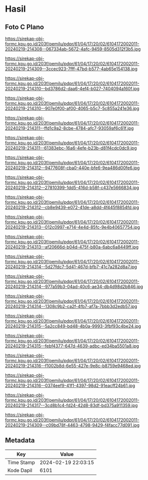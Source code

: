 # Hasil

## Foto C Plano

https://sirekap-obj-formc.kpu.go.id/203f/pemilu/pdpr/61/04/17/20/02/6104172002011-20240219-214308--067334ab-5672-4afc-9459-8505d312f3b5.jpg

https://sirekap-obj-formc.kpu.go.id/203f/pemilu/pdpr/61/04/17/20/02/6104172002011-20240219-214309--3ccec923-7fff-47bd-b577-4ab65e154138.jpg

https://sirekap-obj-formc.kpu.go.id/203f/pemilu/pdpr/61/04/17/20/02/6104172002011-20240219-214310--bd3786d2-daa6-4ef4-b027-7404094a160f.jpg

https://sirekap-obj-formc.kpu.go.id/203f/pemilu/pdpr/61/04/17/20/02/6104172002011-20240219-214310--907e0f00-af00-4065-b5c7-5c855a241e36.jpg

https://sirekap-obj-formc.kpu.go.id/203f/pemilu/pdpr/61/04/17/20/02/6104172002011-20240219-214311--ffd1c9a2-8cbe-4784-afc7-93059af6c61f.jpg

https://sirekap-obj-formc.kpu.go.id/203f/pemilu/pdpr/61/04/17/20/02/6104172002011-20240219-214311--61383ebc-16a6-4efe-b23b-d81f4cdc0dc9.jpg

https://sirekap-obj-formc.kpu.go.id/203f/pemilu/pdpr/61/04/17/20/02/6104172002011-20240219-214312--9477608f-cba0-440e-bfe6-9ea486d00fe6.jpg

https://sirekap-obj-formc.kpu.go.id/203f/pemilu/pdpr/61/04/17/20/02/6104172002011-20240219-214312--27810399-1dd5-416d-b58f-c437e5666834.jpg

https://sirekap-obj-formc.kpu.go.id/203f/pemilu/pdpr/61/04/17/20/02/6104172002011-20240219-214312--cb8e9439-e072-41de-a8dd-4f445f8854fd.jpg

https://sirekap-obj-formc.kpu.go.id/203f/pemilu/pdpr/61/04/17/20/02/6104172002011-20240219-214313--012c0997-e714-4e4d-85fc-9e4b40657754.jpg

https://sirekap-obj-formc.kpu.go.id/203f/pemilu/pdpr/61/04/17/20/02/6104172002011-20240219-214313--af20666d-b04d-475f-b80a-6abc6a8449ff.jpg

https://sirekap-obj-formc.kpu.go.id/203f/pemilu/pdpr/61/04/17/20/02/6104172002011-20240219-214314--5d27fdc7-5d41-467d-bfb7-41c7a282d8a7.jpg

https://sirekap-obj-formc.kpu.go.id/203f/pemilu/pdpr/61/04/17/20/02/6104172002011-20240219-214314--977a59b3-04ad-40c6-ae34-db4d98d2b846.jpg

https://sirekap-obj-formc.kpu.go.id/203f/pemilu/pdpr/61/04/17/20/02/6104172002011-20240219-214314--1308c9b2-ca2f-4fb7-af7a-7bbb3d2edb57.jpg

https://sirekap-obj-formc.kpu.go.id/203f/pemilu/pdpr/61/04/17/20/02/6104172002011-20240219-214315--5a2cc849-bd48-4b0a-9993-3fbf93c4be24.jpg

https://sirekap-obj-formc.kpu.go.id/203f/pemilu/pdpr/61/04/17/20/02/6104172002011-20240219-214315--febf4377-647d-4639-adbc-ed34ba5501a8.jpg

https://sirekap-obj-formc.kpu.go.id/203f/pemilu/pdpr/61/04/17/20/02/6104172002011-20240219-214316--f1002b8d-6e55-427e-9e8c-b8759e9468ed.jpg

https://sirekap-obj-formc.kpu.go.id/203f/pemilu/pdpr/61/04/17/20/02/6104172002011-20240219-214316--0374eef9-41f1-4397-98d2-91eacff24b61.jpg

https://sirekap-obj-formc.kpu.go.id/203f/pemilu/pdpr/61/04/17/20/02/6104172002011-20240219-214317--3cd8b1c4-fd24-42d8-83df-bd375a911359.jpg

https://sirekap-obj-formc.kpu.go.id/203f/pemilu/pdpr/61/04/17/20/02/6104172002011-20240219-214309--c09bd78f-4463-4798-9429-f4facc77d091.jpg


## Metadata

| Key        | Value               |
| ---------- | ------------------- |
| Time Stamp | 2024-02-19 22:03:15 |
| Kode Dapil | 6101                |



